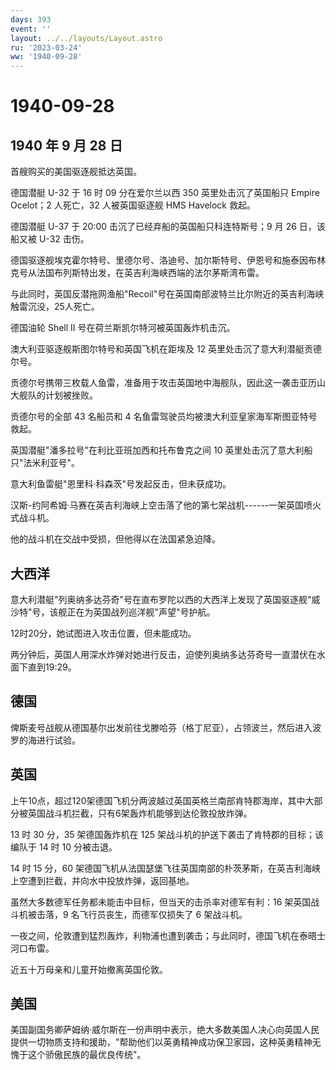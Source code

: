 ```yaml
---
days: 393
event: ''
layout: ../../layouts/Layout.astro
ru: '2023-03-24'
ww: '1940-09-28'
---
```


# 1940-09-28

## 1940 年 9 月 28 日

首艘购买的美国驱逐舰抵达英国。

德国潜艇 U-32 于 16 时 09 分在爱尔兰以西 350 英里处击沉了英国船只 Empire
Ocelot；2 人死亡，32 人被英国驱逐舰 HMS Havelock 救起。

德国潜艇 U-37 于 20:00 击沉了已经弃船的英国船只科连特斯号；9 月 26
日，该船又被 U-32 击伤。

德国驱逐舰埃克霍尔特号、里德尔号、洛迪号、加尔斯特号、伊恩号和施泰因布林克号从法国布列斯特出发，在英吉利海峡西端的法尔茅斯湾布雷。

与此同时，英国反潜拖网渔船"Recoil"号在英国南部波特兰比尔附近的英吉利海峡触雷沉没，25人死亡。

德国油轮 Shell II 号在荷兰斯凯尔特河被英国轰炸机击沉。

澳大利亚驱逐舰斯图尔特号和英国飞机在距埃及 12
英里处击沉了意大利潜艇贡德尔号。

贡德尔号携带三枚载人鱼雷，准备用于攻击英国地中海舰队，因此这一袭击亚历山大舰队的计划被挫败。

贡德尔号的全部 43 名船员和 4
名鱼雷驾驶员均被澳大利亚皇家海军斯图亚特号救起。

英国潜艇"潘多拉号"在利比亚班加西和托布鲁克之间 10
英里处击沉了意大利船只"法米利亚号"。

意大利鱼雷艇"恩里科·科森茨"号发起反击，但未获成功。

汉斯-约阿希姆·马赛在英吉利海峡上空击落了他的第七架战机------一架英国喷火式战斗机。

他的战斗机在交战中受损，但他得以在法国紧急迫降。

## 大西洋

意大利潜艇"列奥纳多达芬奇"号在直布罗陀以西的大西洋上发现了英国驱逐舰"威沙特"号，该舰正在为英国战列巡洋舰"声望"号护航。

12时20分，她试图进入攻击位置，但未能成功。

两分钟后，英国人用深水炸弹对她进行反击，迫使列奥纳多达芬奇号一直潜伏在水面下直到19:29。

## 德国

俾斯麦号战舰从德国基尔出发前往戈滕哈芬（格丁尼亚），占领波兰，然后进入波罗的海进行试验。

## 英国

上午10点，超过120架德国飞机分两波越过英国英格兰南部肯特郡海岸，其中大部分被英国战斗机拦截，只有6架轰炸机能够到达伦敦投放炸弹。

13 时 30 分，35 架德国轰炸机在 125
架战斗机的护送下袭击了肯特郡的目标；该编队于 14 时 10 分被击退。

14 时 15 分，60
架德国飞机从法国瑟堡飞往英国南部的朴茨茅斯，在英吉利海峡上空遭到拦截，并向水中投放炸弹，返回基地。

虽然大多数德军任务都未能击中目标，但当天的击杀率对德军有利：16
架英国战斗机被击落，9 名飞行员丧生，而德军仅损失了 6 架战斗机。

一夜之间，伦敦遭到猛烈轰炸，利物浦也遭到袭击；与此同时，德国飞机在泰晤士河口布雷。

近五十万母亲和儿童开始撤离英国伦敦。

## 美国

美国副国务卿萨姆纳·威尔斯在一份声明中表示，绝大多数美国人决心向英国人民提供一切物质支持和援助，"帮助他们以英勇精神成功保卫家园，这种英勇精神无愧于这个骄傲民族的最优良传统"。